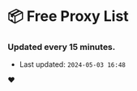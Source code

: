 # :package: Free Proxy List
### Updated every 15 minutes.

- Last updated: `2024-05-03 16:48`

:heart:
